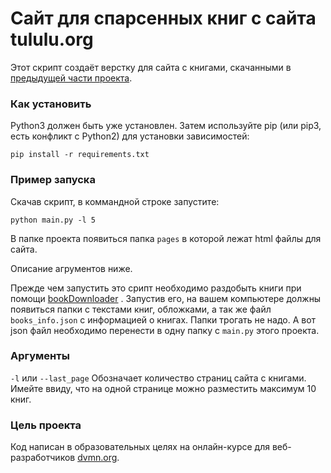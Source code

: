 # Сайт для спарсенных книг с сайта tululu.org

Этот скрипт создаёт верстку для сайта с книгами, скачанными в [предыдущей части проекта](https://github.com/killthebee/mini_flibusta).

### Как установить

Python3 должен быть уже установлен. Затем используйте pip (или pip3, есть конфликт с Python2) для установки зависимостей:
```
pip install -r requirements.txt
```
### Пример запуска
Скачав скрипт, в коммандной строке запустите:
```
python main.py -l 5
```
В папке проекта появиться папка `pages` в которой лежат html файлы для сайта.

Описание агрументов ниже.

Прежде чем запустить это срипт необходимо раздобыть книги при помощи [bookDownloader](https://github.com/killthebee/mini_flibusta)
. Запустив его, на вашем компьютере должны появиться папки с текстами книг, обложками,
 а так же файл `books_info.json` с информацией о книгах. Папки трогать не надо. А вот json файл необходимо перенести в одну папку
 с `main.py` этого проекта.

### Аргументы

`-l` или `--last_page` Обозначает количество страниц сайта с книгами.  Имейте ввиду, что на одной странице можно разместить 
максимум 10 книг. 


### Цель проекта

Код написан в образовательных целях на онлайн-курсе для веб-разработчиков [dvmn.org](https://dvmn.org/).
